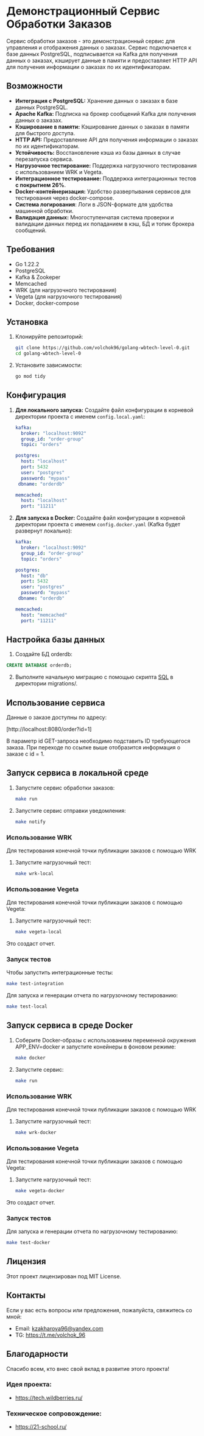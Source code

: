 # Демонстрационный Сервис Обработки Заказов

Сервис обработки заказов - это демонстрационный сервис для управления и отображения данных о заказах. Сервис подключается к базе данных PostgreSQL, подписывается на Kafka для получения данных о заказах, кэширует данные в памяти и предоставляет HTTP API для получения информации о заказах по их идентификаторам.

## Возможности

- **Интеграция с PostgreSQL:** Хранение данных о заказах в базе данных PostgreSQL.
- **Apache Kafka:** Подписка на брокер сообщений Kafka для получения данных о заказах.
- **Кэширование в памяти:** Кэширование данных о заказах в памяти для быстрого доступа.
- **HTTP API:** Предоставление API для получения информации о заказах по их идентификаторам.
- **Устойчивость:** Восстановление кэша из базы данных в случае перезапуска сервиса.
- **Нагрузочное тестирование:** Поддержка нагрузочного тестирования с использованием WRK и Vegeta.
- **Интеграционное тестирование:** Поддержка интеграционных тестов **с покрытием 26%**.
- **Docker-контейнеризация:** Удобство развертывания сервисов для тестирования через docker-compose.
- **Система логирования**: Логи в JSON-формате для удобства машинной обработки.
- **Валидация данных:** Многоступенчатая система проверки и валидации данных перед их попаданием в кэш, БД и топик брокера сообщений.

## Требования

- Go 1.22.2
- PostgreSQL
- Kafka & Zookeper
- Memcached
- WRK (для нагрузочного тестирования)
- Vegeta (для нагрузочного тестирования)
- Docker, docker-compose

## Установка

1. Клонируйте репозиторий:
   ```sh
   git clone https://github.com/volchok96/golang-wbtech-level-0.git
   cd golang-wbtech-level-0
   ```

2. Установите зависимости:
   ```sh
   go mod tidy
   ```
   
## Конфигурация

1. **Для локального запуска:** Создайте файл конфигурации в корневой директории проекта с именем `config.local.yaml`:

    ```yaml
    kafka:
      broker: "localhost:9092"  
      group_id: "order-group"
      topic: "orders"   

    postgres:
      host: "localhost"
      port: 5432    
      user: "postgres"
      password: "mypass"
     dbname: "orderdb"

    memcached:
      host: "localhost"
      port: "11211"

    ```
2. **Для запуска в Docker:** Создайте файл конфигурации в корневой директории проекта с именем `config.docker.yaml` (Kafka будет развернут локально):

    ```yaml
    kafka:
      broker: "localhost:9092"  
      group_id: "order-group"
      topic: "orders"   

    postgres:
      host: "db"
      port: 5432    
      user: "postgres"
      password: "mypass"
     dbname: "orderdb"

    memcached:
      host: "memcached"
      port: "11211"

    ```

## Настройка базы данных

1. Создайте БД orderdb:
  ```sql
  CREATE DATABASE orderdb;
  ```

2. Выполните начальную миграцию с помощью скрипта [SQL](migrations/000001_init_db.up.sql) в директории migrations/.

## Использование сервиса

Данные о заказе доступны по адресу: 

[http://localhost:8080/order?id=1]

В параметр id GET-запроса необходимо подставить ID требующегося заказа.
При переходе по ссылке выше отобразится информация о заказе с id = 1.

## Запуск сервиса в локальной среде

1. Запустите сервис обработки заказов:

    ```sh
    make run
    ```

2. Запустите сервис отправки уведомления:

    ```sh
    make notify
    ```

### Использование WRK
Для тестирования конечной точки публикации заказов с помощью WRK

1. Запустите нагрузочный тест:

    ```sh
    make wrk-local
    ```

### Использование Vegeta

Для тестирования конечной точки публикации заказов с помощью Vegeta:

1. Запустите нагрузочный тест:

    ```sh
    make vegeta-local
    ```

Это создаст отчет.

### Запуск тестов

Чтобы запустить интеграционные тесты:

```sh
make test-integration
```

Для запуска и генерации отчета по нагрузочному тестированию:

```sh
make test-local
```

## Запуск сервиса в среде Docker

1. Соберите Docker-образы с использованием переменной окружения APP_ENV=docker и запустите конейнеры в фоновом режиме:

    ```sh
    make docker
    ```

2. Запустите сервис:

    ```sh
    make run
    ```

### Использование WRK
Для тестирования конечной точки публикации заказов с помощью WRK

1. Запустите нагрузочный тест:

    ```sh
    make wrk-docker
    ```

### Использование Vegeta

Для тестирования конечной точки публикации заказов с помощью Vegeta:

1. Запустите нагрузочный тест:

    ```sh
    make vegeta-docker
    ```

Это создаст отчет.

### Запуск тестов

Для запуска и генерации отчета по нагрузочному тестированию:

```sh
make test-docker
```

## Лицензия
Этот проект лицензирован под MIT License.

## Контакты

Если у вас есть вопросы или предложения, пожалуйста, свяжитесь со мной:
- Email: kzakharova96@yandex.com
- TG: https://t.me/volchok_96

## Благодарности
Спасибо всем, кто внес свой вклад в развитие этого проекта!

### Идея проекта:
- https://tech.wildberries.ru/

### Техническое сопровождение:
- https://21-school.ru/
